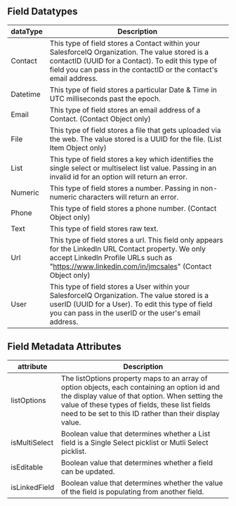 ## Field Datatypes

dataType | Description
-------- | -----------
Contact  | This type of field stores a Contact within your SalesforceIQ Organization. The value stored is a contactID (UUID for a Contact). To edit this type of field you can pass in the contactID or the contact's email address.
Datetime | This type of field stores a particular Date & Time in UTC milliseconds past the epoch.
Email    | This type of field stores an email address of a Contact. (Contact Object only)
File     | This type of field stores a file that gets uploaded via the web. The value stored is a UUID for the file. (List Item Object only)
List     | This type of field stores a key which identifies the single select or multiselect list value. Passing in an invalid id for an option will return an error.
Numeric  | This type of field stores a number. Passing in non-numeric characters will return an error.
Phone    | This type of field stores a phone number. (Contact Object only)
Text     | This type of field stores raw text.
Url      | This type of field stores a url. This field only appears for the LinkedIn URL Contact property. We only accept LinkedIn Profile URLs such as "https://www.linkedin.com/in/jmcsales" (Contact Object only)
User     | This type of field stores a User within your SalesforceIQ Organization. The value stored is a userID (UUID for a User). To edit this type of field you can pass in the userID or the user's email address.


## Field Metadata Attributes

attribute   | Description
---------   | -----------
listOptions | The listOptions property maps to an array of option objects, each containing an option id and the display value of that option. When setting the value of these types of fields, these list fields need to be set to this ID rather than their display value.
isMultiSelect | Boolean value that determines whether a List field is a Single Select picklist or Mutli Select picklist.
isEditable | Boolean value that determines whether a field can be updated.
isLinkedField | Boolean value that determines whether the value of the field is populating from another field.